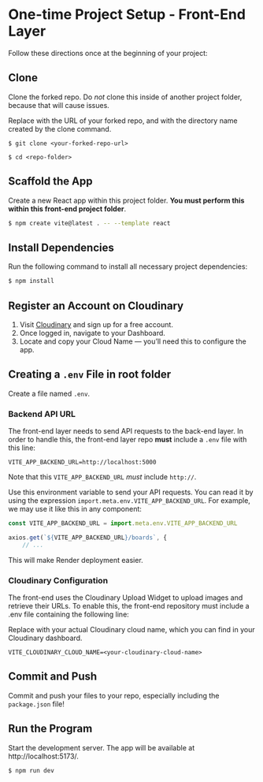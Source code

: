 # One-time Project Setup - Front-End Layer

Follow these directions once at the beginning of your project:


## Clone

Clone the forked repo. Do _not_ clone this inside of another project folder, because that will cause issues.

Replace <your-forked-repo-url> with the URL of your forked repo, and <repo-folder> with the directory name created by the clone command.

```
$ git clone <your-forked-repo-url>
```

```
$ cd <repo-folder>
```

## Scaffold the App

Create a new React app within this project folder. **You must perform this within this front-end project folder**.

```bash
$ npm create vite@latest . -- --template react
```

## Install Dependencies

Run the following command to install all necessary project dependencies:

```bash
$ npm install
```



## Register an Account on Cloudinary

1. Visit [Cloudinary](https://cloudinary.com) and sign up for a free account.
2. Once logged in, navigate to your Dashboard.
3. Locate and copy your Cloud Name — you’ll need this to configure the app.



## Creating a `.env` File in root folder

Create a file named `.env`.

### Backend API URL
The front-end layer needs to send API requests to the back-end layer. In order to handle this, the front-end layer repo **must** include a `.env` file with this line:

```
VITE_APP_BACKEND_URL=http://localhost:5000
```

Note that this `VITE_APP_BACKEND_URL` _must_ include `http://`.

Use this environment variable to send your API requests. You can read it by using the expression `import.meta.env.VITE_APP_BACKEND_URL`. For example, we may use it like this in any component:

```js
const VITE_APP_BACKEND_URL = import.meta.env.VITE_APP_BACKEND_URL

axios.get(`${VITE_APP_BACKEND_URL}/boards`, {
    // ...
```

This will make Render deployment easier.

### Cloudinary Configuration
The front-end uses the Cloudinary Upload Widget to upload images and retrieve their URLs. To enable this, the front-end repository must include a .env file containing the following line:

Replace <your-cloudinary-cloud-name> with your actual Cloudinary cloud name, which you can find in your Cloudinary dashboard.

```
VITE_CLOUDINARY_CLOUD_NAME=<your-cloudinary-cloud-name>
```


## Commit and Push

Commit and push your files to your repo, especially including the `package.json` file!


## Run the Program
Start the development server. The app will be available at http://localhost:5173/.
```
$ npm run dev
```